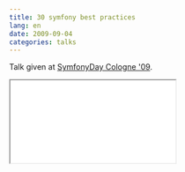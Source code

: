 ```yaml
---
title: 30 symfony best practices
lang: en
date: 2009-09-04
categories: talks
---
```


Talk given at [SymfonyDay Cologne '09](http://www.symfonyday.com/de/archives/symfony-day-2009.html).

<iframe src="//www.slideshare.net/slideshow/embed_code/1951505" class="slideshare">
    <p><a href="http://www.slideshare.net/nperriault/30-symfony-best-practices">30 symfony best practices</a></p>
</iframe>
